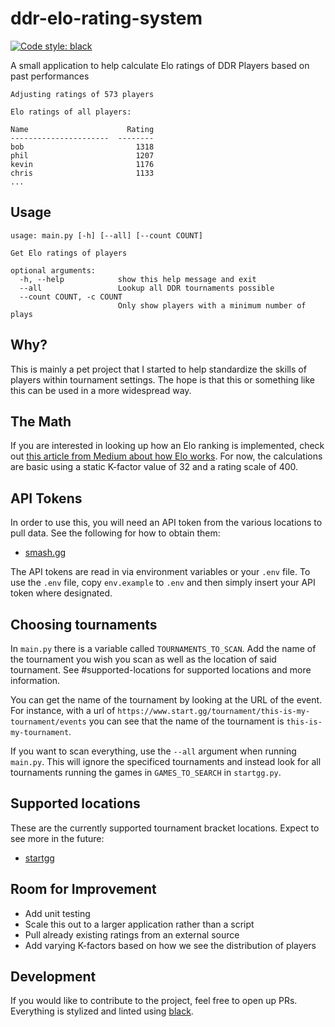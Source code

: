 # ddr-elo-rating-system
[![Code style: black](https://img.shields.io/badge/code%20style-black-000000.svg)](https://github.com/psf/black)

A small application to help calculate Elo ratings of DDR Players based on past performances

```
Adjusting ratings of 573 players

Elo ratings of all players:

Name                      Rating
----------------------  --------
bob                         1318
phil                        1207
kevin                       1176
chris                       1133
...
```

## Usage
```
usage: main.py [-h] [--all] [--count COUNT]

Get Elo ratings of players

optional arguments:
  -h, --help            show this help message and exit
  --all                 Lookup all DDR tournaments possible
  --count COUNT, -c COUNT
                        Only show players with a minimum number of plays
```

## Why?
This is mainly a pet project that I started to help standardize the skills of players within tournament settings. The hope is that this or something like this can be used in a more widespread way.

## The Math
If you are interested in looking up how an Elo ranking is implemented, check out [this article from Medium about how Elo works](https://medium.com/purple-theory/what-is-elo-rating-c4eb7a9061e0). For now, the calculations are basic using a static K-factor value of 32 and a rating scale of 400.

## API Tokens
In order to use this, you will need an API token from the various locations to pull data. See the following for how to obtain them:
- [smash.gg](https://developer.start.gg/docs/authentication)

The API tokens are read in via environment variables or your `.env` file. To use the `.env` file, copy `env.example` to `.env` and then simply insert your API token where designated.

## Choosing tournaments
In `main.py` there is a variable called `TOURNAMENTS_TO_SCAN`. Add the name of the tournament you wish you scan as well as the location of said tournament. See #supported-locations for supported locations and more information.

You can get the name of the tournament by looking at the URL of the event. For instance, with a url of `https://www.start.gg/tournament/this-is-my-tournament/events` you can see that the name of the tournament is `this-is-my-tournament`.

If you want to scan everything, use the `--all` argument when running `main.py`. This will ignore the specificed tournaments and instead look for all tournaments running the games in `GAMES_TO_SEARCH` in `startgg.py`.

## Supported locations
These are the currently supported tournament bracket locations. Expect to see more in the future:
- [startgg](https://www.start.gg)

## Room for Improvement
- Add unit testing
- Scale this out to a larger application rather than a script
- Pull already existing ratings from an external source
- Add varying K-factors based on how we see the distribution of players

## Development
If you would like to contribute to the project, feel free to open up PRs. Everything is stylized and linted using [black](https://github.com/psf/black).

